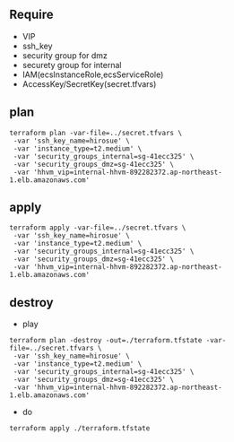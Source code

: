 ## Require
+ VIP
+ ssh_key
+ security group for dmz
+ securety group for internal
+ IAM(ecsInstanceRole,ecsServiceRole)
+ AccessKey/SecretKey(secret.tfvars)

## plan
```
terraform plan -var-file=../secret.tfvars \
 -var 'ssh_key_name=hirosue' \
 -var 'instance_type=t2.medium' \
 -var 'security_groups_internal=sg-41ecc325' \
 -var 'security_groups_dmz=sg-41ecc325' \
 -var 'hhvm_vip=internal-hhvm-892282372.ap-northeast-1.elb.amazonaws.com'
```

## apply
```
terraform apply -var-file=../secret.tfvars \
 -var 'ssh_key_name=hirosue' \
 -var 'instance_type=t2.medium' \
 -var 'security_groups_internal=sg-41ecc325' \
 -var 'security_groups_dmz=sg-41ecc325' \
 -var 'hhvm_vip=internal-hhvm-892282372.ap-northeast-1.elb.amazonaws.com'
```

## destroy

+ play
```
terraform plan -destroy -out=./terraform.tfstate -var-file=../secret.tfvars \
 -var 'ssh_key_name=hirosue' \
 -var 'instance_type=t2.medium' \
 -var 'security_groups_internal=sg-41ecc325' \
 -var 'security_groups_dmz=sg-41ecc325' \
 -var 'hhvm_vip=internal-hhvm-892282372.ap-northeast-1.elb.amazonaws.com'
```

+ do
```
terraform apply ./terraform.tfstate
```
